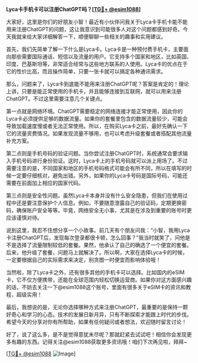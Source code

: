 **Lyca卡手机卡可以注册ChatGPT吗？[[TG💪+ @esim1088](https://t.me/s/esim1088)]**

大家好，这里是你们的好朋友小智！最近有小伙伴问我关于Lyca卡手机卡能不能用来注册ChatGPT的问题，这让我意识到可能很多人对这个问题都感到好奇。今天我就来给大家详细解答一下，顺便聊聊一些相关的趣事和实用建议。

首先，我们先简单了解一下什么是Lyca卡。Lyca卡是一种预付费手机卡，主要面向那些需要国际通话、短信以及流量的用户。它支持多个国家和地区，比如英国、印度、巴基斯坦等，非常适合经常与这些地方联系的人使用。Lyca卡的优点在于它的性价比高，而且操作简单，只要一张卡就可以搞定各种通讯需求。

那么，问题来了，Lyca卡到底能不能用来注册ChatGPT呢？答案是肯定的！理论上讲，只要是能正常使用的手机卡，并且能够连接到互联网，就可以用来注册ChatGPT。不过这里需要注意几个关键点。

第一点就是网络环境。ChatGPT需要稳定的网络连接才能正常使用，因此你的Lyca卡必须提供足够的数据流量。如果你的套餐里包含的数据流量较少，可能会导致加载速度慢或者无法正常使用。所以，在购买Lyca卡之前，最好先确认一下它的流量资费情况。如果发现流量不够用，也可以考虑升级套餐或者搭配其他流量补充方案。

第二点则是手机号码的验证问题。当你尝试注册ChatGPT时，系统通常会要求输入手机号码进行身份验证。这时，Lyca卡上的手机号码就可以派上用场了。不过需要注意的是，不同国家和地区的手机号码格式可能会有所不同，所以在填写的时候一定要仔细核对，避免出错。另外，如果你的Lyca卡号码是国际号码，可能还需要在前面加上相应的国家代码。

第三点则是安全性问题。虽然Lyca卡本身并没有什么安全隐患，但我们在使用过程中还是要注意保护个人信息。例如，不要随意泄露自己的验证码，定期更换密码，确保账户安全等等。毕竟，网络安全无小事，尤其是在涉及到重要的账号时更应该谨慎对待。

说到这里，我忍不住想分享一个小故事。前几天有个朋友问我：“小智，我用Lyca卡注册ChatGPT后，发现每次登录都很卡顿，怎么回事？”我当时就笑了，问他是不是选择了流量限制较低的套餐。果然，他承认了自己的确选了一个便宜的套餐。后来，他升级了套餐，问题马上就解决了。所以啊，大家在选择Lyca卡的时候，一定要根据自己的实际需求来决定，别贪图一时便宜而影响体验哦！

当然啦，除了Lyca卡之外，还有很多其他的手机卡可以选择。比如国内的eSIM卡，它不仅方便携带，还能在全球范围内轻松切换运营商。如果你对这方面感兴趣的话，不妨去关注一下@esim1088这个账号，里面有很多关于eSIM卡的资讯和教程，超级实用！

最后，我想说的是，无论你选择哪种方式来注册ChatGPT，最重要的是保持一颗好奇心和学习的心态。技术的发展日新月异，只有不断探索才能跟上时代的步伐。希望今天的分享对你有所帮助，如果有任何疑问或者想法，欢迎随时留言讨论！

好了，说了这么多，是不是觉得意犹未尽呢？那就赶紧去试试吧！相信你会发现更多有趣的东西。记得关注@esim1088获取更多资讯哦！咱们下次再见啦，拜拜~

[[TG💪+ @esim1088](https://t.me/s/esim1088) ![Image](https://i.postimg.cc/4NQfJmqS/Snipaste-2025-05-13-00-14-12.png)]